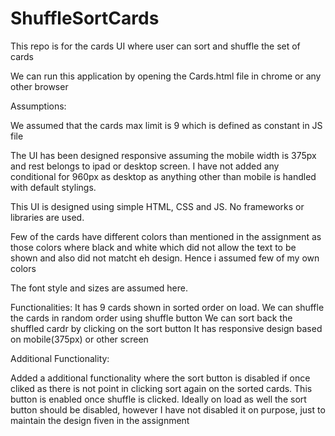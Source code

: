 # ShuffleSortCards
This repo is for the cards UI where user can sort and shuffle the set of cards

We can run this application by opening the Cards.html file in chrome or any other browser

Assumptions: 

We assumed that the cards max limit is 9 which is defined as constant in JS file

The UI has been designed responsive assuming the mobile width is 375px and rest belongs to ipad or desktop screen. I have not added any conditional for 960px as desktop as anything other than mobile is handled with default stylings.

This UI is designed using simple HTML, CSS and JS. No frameworks or libraries are used.

Few of the cards have different colors than mentioned in the assignment as those colors where black and white which did not allow the text to be shown and also did not matcht eh design. Hence i assumed few of my own colors

The font style and sizes are assumed here.

Functionalities:
It has 9 cards shown in sorted order on load.
We can shuffle the cards in random order using shuffle button
We can sort back the shuffled cardr by clicking on the sort button
It has responsive design based on mobile(375px) or other screen

Additional Functionality:

Added a additional functionality where the sort button is disabled if once cliked as there is not point in clicking sort again on the sorted cards.
This button is enabled once shuffle is clicked. Ideally on load  as well the sort button should be disabled, however I have not disabled it on purpose, just to maintain the design fiven in the assignment


